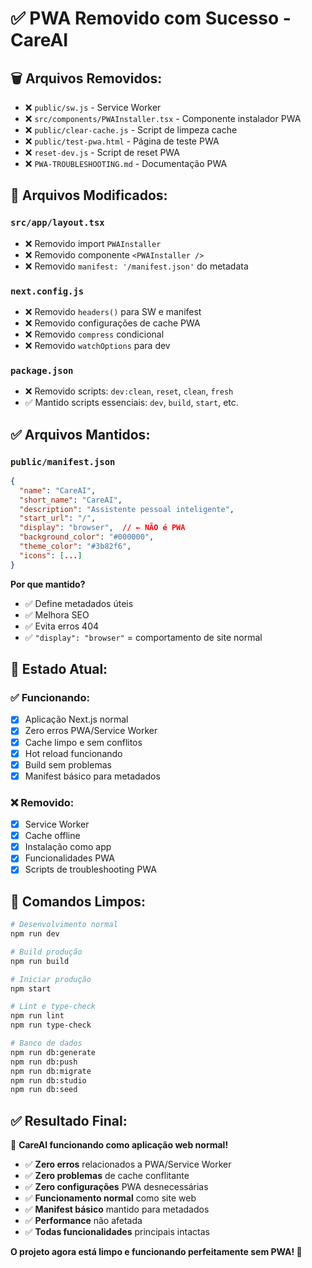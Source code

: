 # ✅ PWA Removido com Sucesso - CareAI

## 🗑️ **Arquivos Removidos:**

- ❌ `public/sw.js` - Service Worker
- ❌ `src/components/PWAInstaller.tsx` - Componente instalador PWA
- ❌ `public/clear-cache.js` - Script de limpeza cache
- ❌ `public/test-pwa.html` - Página de teste PWA
- ❌ `reset-dev.js` - Script de reset PWA
- ❌ `PWA-TROUBLESHOOTING.md` - Documentação PWA

## 🔧 **Arquivos Modificados:**

### `src/app/layout.tsx`

- ❌ Removido import `PWAInstaller`
- ❌ Removido componente `<PWAInstaller />`
- ❌ Removido `manifest: '/manifest.json'` do metadata

### `next.config.js`

- ❌ Removido `headers()` para SW e manifest
- ❌ Removido configurações de cache PWA
- ❌ Removido `compress` condicional
- ❌ Removido `watchOptions` para dev

### `package.json`

- ❌ Removido scripts: `dev:clean`, `reset`, `clean`, `fresh`
- ✅ Mantido scripts essenciais: `dev`, `build`, `start`, etc.

## ✅ **Arquivos Mantidos:**

### `public/manifest.json`

```json
{
  "name": "CareAI",
  "short_name": "CareAI",
  "description": "Assistente pessoal inteligente",
  "start_url": "/",
  "display": "browser",  // ← NÃO é PWA
  "background_color": "#000000",
  "theme_color": "#3b82f6",
  "icons": [...]
}
```

**Por que mantido?**

- ✅ Define metadados úteis
- ✅ Melhora SEO
- ✅ Evita erros 404
- ✅ `"display": "browser"` = comportamento de site normal

## 🎯 **Estado Atual:**

### ✅ **Funcionando:**

- [x] Aplicação Next.js normal
- [x] Zero erros PWA/Service Worker
- [x] Cache limpo e sem conflitos
- [x] Hot reload funcionando
- [x] Build sem problemas
- [x] Manifest básico para metadados

### ❌ **Removido:**

- [x] Service Worker
- [x] Cache offline
- [x] Instalação como app
- [x] Funcionalidades PWA
- [x] Scripts de troubleshooting PWA

## 🚀 **Comandos Limpos:**

```bash
# Desenvolvimento normal
npm run dev

# Build produção
npm run build

# Iniciar produção
npm start

# Lint e type-check
npm run lint
npm run type-check

# Banco de dados
npm run db:generate
npm run db:push
npm run db:migrate
npm run db:studio
npm run db:seed
```

## ✅ **Resultado Final:**

🎉 **CareAI funcionando como aplicação web normal!**

- ✅ **Zero erros** relacionados a PWA/Service Worker
- ✅ **Zero problemas** de cache conflitante
- ✅ **Zero configurações** PWA desnecessárias
- ✅ **Funcionamento normal** como site web
- ✅ **Manifest básico** mantido para metadados
- ✅ **Performance** não afetada
- ✅ **Todas funcionalidades** principais intactas

**O projeto agora está limpo e funcionando perfeitamente sem PWA! 🚀**
